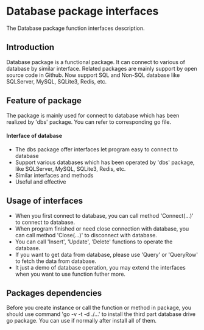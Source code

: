 # Database package interfaces
The Database package function interfaces description.

## Introduction
Database package is a functional package. It can connect to various of database by similar interface. Related packages are mainly support by open source code in Github. Now support SQL and Non-SQL database like SQLServer, MySQL, SQLite3, Redis, etc.

## Feature of package
The package is mainly used for connect to database which has been realized by 'dbs' package. You can refer to corresponding go file.

#### Interface of database
  * The dbs package offer interfaces let program easy to connect to database
  * Support various databases which has been operated by 'dbs' package, like SQLServer, MySQL, SQLite3, Redis, etc.
  * Similar interfaces and methods
  * Useful and effective

## Usage of interfaces
  * When you first connect to database, you can call method 'Connect(...)' to connect to database.
  * When program finished or need close connection with database, you can call method 'Close(...)' to disconnect with database.
  * You can call 'Insert', 'Update', 'Delete' functions to operate the database.
  * If you want to get data from database, please use 'Query' or 'QueryRow' to fetch the data from database.
  * It just a demo of database operation, you may extend the interfaces when you want to use function futher more.

## Packages dependencies
Before you create instance or call the function or method in package, you should use command 'go -v -t -d ./...' to install the third part database drive go package. You can use if normally after install all of them.
